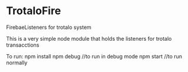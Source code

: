 # TrotaloFire
FirebaeListeners for trotalo system

This is a very simple node module that holds the listeners for trotalo transacctions

To run:
npm install
npm debug //to run in debug mode
npm start //to run normally
